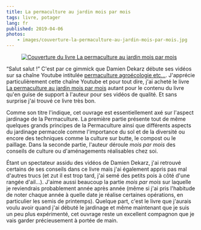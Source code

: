 ```yaml
---
title: La permaculture au jardin mois par mois
tags: livre, potager
lang: fr
published: 2019-04-06
photos:
    - images/couverture-la-permaculture-au-jardin-mois-par-mois.jpg
---
```


<figure class="object-left bordered">
    <a href="/images/couverture-la-permaculture-au-jardin-mois-par-mois.jpg"><img loading="lazy" src="/images/220x/couverture-la-permaculture-au-jardin-mois-par-mois.jpg" alt="Couverture du livre La permaculture au jardin mois par mois"></a>
</figure>

<q cite="https://www.youtube.com/user/permacultureetc">Salut salut&nbsp;!</q>
C'est par ce gimmick que Damien Dekarz débute ses vidéos sur sa chaîne
Youtube intitulée [permaculture agroécologie
etc…](https://www.youtube.com/user/permacultureetc). J'apprécie particulièrement
cette chaîne Youtube et pour tout dire, j'ai acheté le livre [La permaculture au jardin
mois par
mois](https://www.terran.fr/permaculture-jardin-mois-par-mois-dekarz-livre-editions-terran.html)
autant pour le contenu du livre qu'en guise de support à l'auteur pour ses
vidéos de qualité. Et sans surprise j'ai trouvé ce livre très bon.

Comme son titre l'indique, cet ouvrage est essentiellement axé sur l'aspect
jardinage de la Permaculture. La première partie présente tout de même quelques
grands principes de la Permaculture ainsi que différents aspects du jardinage
permacole comme l'importance du sol et de la diversité ou encore des techniques
comme la culture sur butte, le compost ou le paillage. Dans la seconde partie,
l'auteur déroule _mois par mois_ des conseils de culture ou d'aménagements
réalisables chez soi.

Étant un spectateur assidu des vidéos de Damien Dekarz, j'ai retrouvé certains
de ses conseils dans ce livre mais j'ai également appris pas mal d'autres trucs
(et zut il est trop tard, j'ai semé des petits pois à côté d'une rangée d'ail…).
J'aime aussi beaucoup la partie _mois par mois_ sur laquelle je reviendrais
probablement année
après année (même si j'ai pris l'habitude de noter chaque année à quelle date je
réalise certaines opérations, en particulier les semis de printemps). Quelque
part, c'est le livre que j'aurais voulu avoir quand j'ai débuté le jardinage et
même maintenant que je suis un peu plus expérimenté, cet ouvrage reste un
excellent compagnon que je vais garder précieusement à portée de main.
